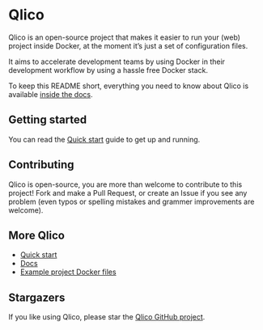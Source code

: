 # Qlico

Qlico is an open-source project that makes it easier to run your (web) project
inside Docker, at the moment it’s just a set of configuration files.

It aims to accelerate development teams by using Docker in their development
workflow by using a hassle free Docker stack.

To keep this README short, everything you need to know about Qlico is
available [inside the docs](https://docs.qlico.dev/).

## Getting started

You can read the [Quick start](https://docs.qlico.dev/quick-start/) guide to get
up and running.

## Contributing

Qlico is open-source, you are more than welcome to contribute to this project!
Fork and make a Pull Request, or create an Issue if you see any problem (even
typos or spelling mistakes and grammer improvements are welcome).

## More Qlico

* [Quick start](https://docs.qlico.dev/quick-start/)
* [Docs](https://docs.qlico.dev/)
* [Example project Docker files](https://github.com/qlico/project-examples/)

## Stargazers

If you like using Qlico, please star
the [Qlico GitHub project](https://github.com/qlico/qlico).

